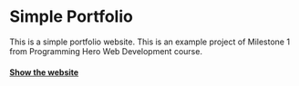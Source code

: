 # Simple Portfolio
This is a simple portfolio website. This is an example project of Milestone 1 from Programming Hero Web Development course.

#### [Show the website](https://stepasidelil.github.io/simple-portfolio/)

